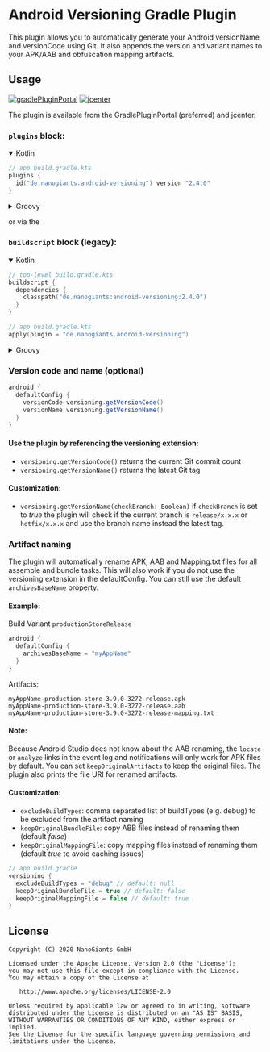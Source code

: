 # Android Versioning Gradle Plugin
This plugin allows you to automatically generate your Android versionName and versionCode using Git. It also appends the version and variant names to your APK/AAB and obfuscation mapping artifacts.
## Usage
[![gradlePluginPortal](https://img.shields.io/maven-metadata/v/https/plugins.gradle.org/m2/de/nanogiants/android-versioning/de.nanogiants.android-versioning.gradle.plugin/maven-metadata.xml.svg?label=gradlePluginPortal)](https://plugins.gradle.org/plugin/de.nanogiants.android-versioning) [![jcenter](https://img.shields.io/maven-metadata/v/https/appcom-interactive.bintray.com/android/de/nanogiants/android-versioning/maven-metadata.xml.svg?label=jcenter)](https://bintray.com/appcom-interactive/android/android-versioning-plugin/_latestVersion)

The plugin is available from the GradlePluginPortal (preferred) and jcenter.
### `plugins` block:
<details open>
  <summary>Kotlin</summary>

```kotlin
// app build.gradle.kts
plugins {
  id("de.nanogiants.android-versioning") version "2.4.0"
}
```
</details>

<details>
  <summary>Groovy</summary>

```groovy
// app build.gradle
plugins {
  id 'de.nanogiants.android-versioning' version '2.4.0'
}
```
</details>

or via the
### `buildscript` block (legacy):
<details open>
  <summary>Kotlin</summary>


```kotlin
// top-level build.gradle.kts
buildscript {
  dependencies {
    classpath("de.nanogiants:android-versioning:2.4.0")
  }
}
```
```kotlin
// app build.gradle.kts
apply(plugin = "de.nanogiants.android-versioning")
```
</details>

<details>
  <summary>Groovy</summary>

```groovy
// top-level build.gradle
buildscript {
  dependencies {
    classpath 'de.nanogiants:android-versioning:2.4.0'
  }
}
```
```groovy
// app build.gradle
apply plugin: 'de.nanogiants.android-versioning'
```
</details>

### Version code and name (optional)
```groovy
android {
  defaultConfig {
    versionCode versioning.getVersionCode()
    versionName versioning.getVersionName()
  }
}
```
#### Use the plugin by referencing the versioning extension:
* `versioning.getVersionCode()` returns the current Git commit count
* `versioning.getVersionName()` returns the latest Git tag

#### Customization:
* `versioning.getVersionName(checkBranch: Boolean)` if `checkBranch` is set to *true* the plugin will check if the current branch is `release/x.x.x` or `hotfix/x.x.x` and use the branch name instead the latest tag.

### Artifact naming
The plugin will automatically rename APK, AAB and Mapping.txt files for all assemble and bundle tasks. This will also work if you do not use the versioning extension in the defaultConfig. You can still use the default `archivesBaseName` property.

#### Example:
Build Variant `productionStoreRelease`
```groovy
android {
  defaultConfig {
    archivesBaseName = "myAppName"
  }
}
```
Artifacts:
```
myAppName-production-store-3.9.0-3272-release.apk
myAppName-production-store-3.9.0-3272-release.aab
myAppName-production-store-3.9.0-3272-release-mapping.txt
```
#### Note:
Because Android Studio does not know about the AAB renaming, the `locate` or `analyze` links in the event log and notifications will only work for APK files by default. You can set `keepOriginalArtifacts` to keep the original files. The plugin also prints the file URI for renamed artifacts. 

#### Customization:
* `excludeBuildTypes`: comma separated list of buildTypes (e.g. debug) to be excluded from the artifact naming
* `keepOriginalBundleFile`: copy ABB files instead of renaming them  (default *false*)
* `keepOriginalMappingFile`: copy mapping files instead of renaming them (default *true* to avoid caching issues)
```groovy
// app build.gradle
versioning {
  excludeBuildTypes = "debug" // default: null
  keepOriginalBundleFile = true // default: false
  keepOriginalMappingFile = false // default: true
}
```

## License
	Copyright (C) 2020 NanoGiants GmbH

    Licensed under the Apache License, Version 2.0 (the "License");
    you may not use this file except in compliance with the License.
    You may obtain a copy of the License at

       http://www.apache.org/licenses/LICENSE-2.0

    Unless required by applicable law or agreed to in writing, software
    distributed under the License is distributed on an "AS IS" BASIS,
    WITHOUT WARRANTIES OR CONDITIONS OF ANY KIND, either express or implied.
    See the License for the specific language governing permissions and
    limitations under the License.
